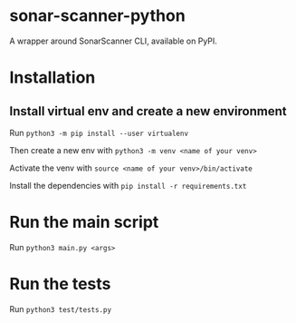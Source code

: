 # sonar-scanner-python
A wrapper around SonarScanner CLI, available on PyPI.

# Installation 

## Install virtual env and create a new environment

Run `python3 -m pip install --user virtualenv`

Then create a new env with `python3 -m venv <name of your venv>`

Activate the venv with `source <name of your venv>/bin/activate`

Install the dependencies with `pip install -r requirements.txt`

# Run the main script

Run `python3 main.py <args>`

# Run the tests

Run `python3 test/tests.py`


